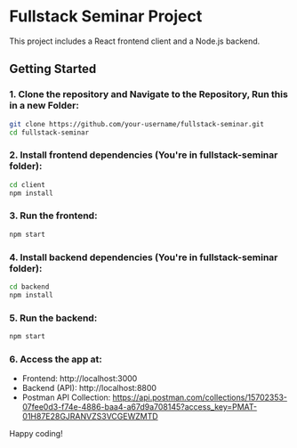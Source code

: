 # Fullstack Seminar Project

This project includes a React frontend client and a Node.js backend.

## Getting Started

### 1. Clone the repository and Navigate to the Repository, Run this in a new Folder:
```bash
git clone https://github.com/your-username/fullstack-seminar.git
cd fullstack-seminar
```

### 2. Install frontend dependencies (You're in fullstack-seminar folder):

```bash
cd client
npm install
```
### 3. Run the frontend:

```bash
npm start
```
### 4. Install backend dependencies (You're in fullstack-seminar folder):

```bash
cd backend
npm install
```

### 5. Run the backend:

```bash
npm start
```

### 6. Access the app at:

- Frontend: http://localhost:3000
- Backend (API): http://localhost:8800
- Postman API Collection: https://api.postman.com/collections/15702353-07fee0d3-f74e-4886-baa4-a67d9a708145?access_key=PMAT-01H87E28GJRANVZS3VCGEWZMTD

Happy coding!
